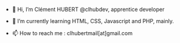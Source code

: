 - 👋 Hi, I’m Clément HUBERT @clhubdev, apprentice developer

- 🌱 I’m currently learning HTML, CSS, Javascript and PHP, mainly.

- 📫 How to reach me : clhubertmail[at]gmail.com


<!---
clhubdev/clhubdev is a ✨ special ✨ repository because its `README.md` (this file) appears on your GitHub profile.
You can click the Preview link to take a look at your changes.
--->
